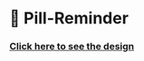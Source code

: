 # 💊 Pill-Reminder

### [Click here to see the design](https://www.figma.com/file/JafidPtdXr40Ym0kXqChK8/Pill-Reminder-App?type=design&node-id=0%3A1&mode=design&t=ZD8FyTgTbJJlHRo8-1)
